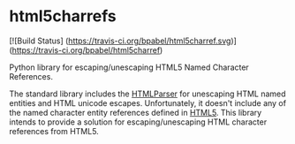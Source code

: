 html5charrefs
=============

[![Build Status]
(https://travis-ci.org/bpabel/html5charref.svg)]
(https://travis-ci.org/bpabel/html5charref)

<!---
[![Coverage Status]
(https://img.shields.io/coveralls/what-studio/profiling.svg)]
(https://coveralls.io/r/what-studio/profiling)
-->

Python library for escaping/unescaping HTML5 Named Character References.

The standard library includes the [HTMLParser](https://docs.python.org/2/library/htmlparser.html)
for unescaping HTML named entities and HTML unicode escapes.  Unfortunately,
it doesn't include any of the named character entity references defined in
[HTML5](http://dev.w3.org/html5/html-author/charref).  This library 
intends to provide a solution for escaping/unescaping HTML
character references from HTML5.



